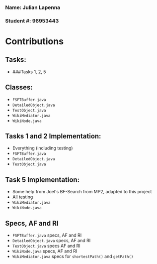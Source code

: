### Name: Julian Lapenna

### Student #: 96953443

# Contributions

## Tasks:
* ###Tasks 1, 2, 5 

## Classes:
* `FSFTBuffer.java`
* `DetailedObject.java`
* `TestObject.java`
* `WikiMediator.java`
* `WikiNode.java`

## Tasks 1 and 2 Implementation:
* Everything (including testing)
* `FSFTBuffer.java`
* `DetailedObject.java`
* `TestObject.java`

## Task 5 Implementation:
* Some help from Joel's BF-Search from MP2, adapted to this project
* All testing
* `WikiMediator.java`
* `WikiNode.java`

## Specs, AF and RI
* `FSFTBuffer.java` specs, AF and RI
* `DetailedObject.java` specs, AF and RI
* `TestObject.java` specs AF and RI
* `WikiNode.java` specs, AF and RI
* `WikiMediator.java` specs for `shortestPath()` and `getPath()`
